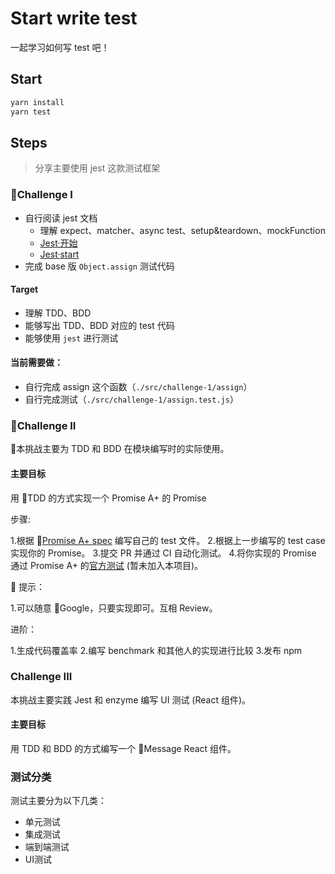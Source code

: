 # Start write test

一起学习如何写 test 吧！

## Start

```bash
yarn install
yarn test
```

## Steps

> 分享主要使用 jest 这款测试框架

### Challenge I

- 自行阅读 jest 文档
  - 理解 expect、matcher、async test、setup&teardown、mockFunction
  - [Jest·开始](https://doc.ebichu.cc/jest/docs/zh-Hans/getting-started.html)
  - [Jest·start](https://facebook.github.io/jest/docs/en/getting-started.html)
- 完成 base 版 `Object.assign` 测试代码

#### Target

- 理解 TDD、BDD
- 能够写出 TDD、BDD 对应的 test 代码
- 能够使用 `jest` 进行测试

#### 当前需要做：

- 自行完成 assign 这个函数（`./src/challenge-1/assign`）
- 自行完成测试（`./src/challenge-1/assign.test.js`）

### Challenge II

本挑战主要为 TDD 和 BDD 在模块编写时的实际使用。

#### 主要目标

用 TDD 的方式实现一个 Promise A+ 的 Promise

步骤:

1.根据 [Promise A+ spec](https://promisesaplus.com/) 编写自己的 test 文件。 2.根据上一步编写的 test case 实现你的 Promise。 3.提交 PR 并通过 CI 自动化测试。 4.将你实现的 Promise 通过 Promise A+ 的[官方测试](https://github.com/promises-aplus/promises-tests) (暂未加入本项目)。

 提示：

1.可以随意 Google，只要实现即可。互相 Review。

进阶：

1.生成代码覆盖率 2.编写 benchmark 和其他人的实现进行比较 3.发布 npm

### Challenge III

本挑战主要实践 Jest 和 enzyme 编写 UI 测试 (React 组件)。

#### 主要目标

用 TDD 和 BDD 的方式编写一个 Message React 组件。


### 测试分类

测试主要分为以下几类：

- 单元测试
- 集成测试
- 端到端测试
- UI测试
